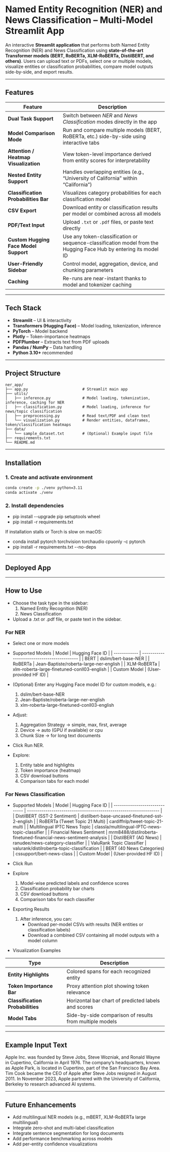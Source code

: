 # Named Entity Recognition (NER) and News Classification – Multi-Model Streamlit App

An interactive **Streamlit application** that performs both Named Entity Recognition (NER) and News Classification using **state-of-the-art Transformer models (BERT, RoBERTa, XLM-RoBERTa, DistilBERT, and others)**.
Users can upload text or PDFs, select one or multiple models, visualize entities or classification probabilities, compare model outputs side-by-side, and export results.

---

## Features

| Feature                    | Description                                                                                    |
| -------------------------- | ---------------------------------------------------------------------------------------------- |
| **Dual Task Support**      | Switch between *NER* and *News Classification* modes directly in the app                       |
| **Model Comparison Mode**  | Run and compare multiple models (BERT, RoBERTa, etc.) side-by-side using interactive tabs      |
| **Attention / Heatmap Visualization** | View token-level importance derived from entity scores for interpretability         |
| **Nested Entity Support**             | Handles overlapping entities (e.g., “University of California” within “California”) |
| **Classification Probabilities Bar**  | Visualizes category probabilities for each classification model |
| **CSV Export**                        | Download entity or classification results per model or combined across all models |
| **PDF/Text Input**                    | Upload `.txt` or `.pdf` files, or paste text directly  |
| **Custom Hugging Face Model Support** | Use any token-classification or sequence-classification model from the Hugging Face Hub by entering its model ID |
| **User-Friendly Sidebar**             | Control model, aggregation, device, and chunking parameters |
| **Caching**                           | Re-runs are near-instant thanks to model and tokenizer caching |

---

## Tech Stack

- **Streamlit** – UI & interactivity  
- **Transformers (Hugging Face)** – Model loading, tokenization, inference  
- **PyTorch** – Model backend  
- **Plotly** – Token-importance heatmaps  
- **PDFPlumber** – Extracts text from PDF uploads  
- **Pandas / NumPy** – Data handling  
- **Python 3.10+** recommended

---

## Project Structure

```plaintext
ner_app/
├── app.py                        # Streamlit main app
├── utils/
│   ├── inference.py              # Model loading, tokenization, inference, caching for NER
│   ├── classification.py         # Model loading, inference for news/topic classification
│   ├── preprocessing.py          # Read text/PDF and clean text
│   └── visualization.py          # Render entities, dataframes, token/classification heatmaps
├── data/
│   └── sample_dataset.txt        # (Optional) Example input file
├── requirements.txt
└── README.md

```

---

## Installation

### 1. Create and activate environment
```bash
conda create -p ./venv python=3.11
conda activate ./venv
```

### 2. Install dependencies

- pip install --upgrade pip setuptools wheel
- pip install -r requirements.txt

If installation stalls or Torch is slow on macOS:

- conda install pytorch torchvision torchaudio cpuonly -c pytorch
- pip install -r requirements.txt --no-deps

---
  
## Deployed App

---
## How to Use
- Choose the task type in the sidebar:
    1. Named Entity Recognition (NER)
    2. News Classification
- Upload a .txt or .pdf file, or paste text in the sidebar.

### For NER
- Select one or more models
- Supported Models
| Model        | Hugging Face ID                             |
| ------------ | ------------------------------------------- |
| BERT         | dslim/bert-base-NER                         |
| RoBERTa      | Jean-Baptiste/roberta-large-ner-english     |
| XLM-RoBERTa  | xlm-roberta-large-finetuned-conll03-english |
| Custom Model | (User-provided HF ID)                       |

- (Optional) Enter any Hugging Face model ID for custom models, e.g.:
    1. dslim/bert-base-NER
    2. Jean-Baptiste/roberta-large-ner-english
    3. xlm-roberta-large-finetuned-conll03-english
- Adjust:
    1. Aggregation Strategy → simple, max, first, average
    2. Device → auto (GPU if available) or cpu
    3. Chunk Size → for long text documents
- Click Run NER.
- Explore:
    1. Entity table and highlights
    2. Token importance (heatmap)
    3. CSV download buttons
    4. Comparison tabs for each model

### For News Classification
- Supported Models
| Model                          | Hugging Face ID                                                   |
| ------------------------------ | ----------------------------------------------------------------- |
| DistilBERT (SST-2 Sentiment)   | distilbert-base-uncased-finetuned-sst-2-english                   |
| RoBERTa (Tweet Topic 21 Multi) | cardiffnlp/tweet-topic-21-multi                                   |
| Multilingual IPTC News Topic   | classla/multilingual-IPTC-news-topic-classifier                   |
| Financial News Sentiment       | mrm8488/distilroberta-finetuned-financial-news-sentiment-analysis |
| DistilBERT (AG News)           | ranudee/news-category-classifier                                  |
| ValuRank Topic Classifier      | valurank/distilroberta-topic-classification                       |
| BERT (40 News Categories)      | cssupport/bert-news-class                                         |
| Custom Model                   | (User-provided HF ID)                                             |

- Click Run
- Explore
  1. Model-wise predicted labels and confidence scores
  2. Classification probability bar charts
  3. CSV download buttons
  4. Comparison tabs for each classifier

- Exporting Results
    1. After inference, you can:
       - Download per-model CSVs with results (NER entities or classification labels)
       - Download a combined CSV containing all model outputs with a model column
- Visualization Examples
  
| Type                             | Description                                             |
| -------------------------------- | ------------------------------------------------------- |
| **Entity Highlights**            | Colored spans for each recognized entity                |
| **Token Importance Bar**         | Proxy attention plot showing token relevance            |
| **Classification Probabilities** | Horizontal bar chart of predicted labels and scores     |
| **Model Tabs**                   | Side-by-side comparison of results from multiple models |

 
---
       
## Example Input Text
Apple Inc. was founded by Steve Jobs, Steve Wozniak, and Ronald Wayne in Cupertino, California in April 1976.
The company’s headquarters, known as Apple Park, is located in Cupertino, part of the San Francisco Bay Area.
Tim Cook became the CEO of Apple after Steve Jobs resigned in August 2011.
In November 2023, Apple partnered with the University of California, Berkeley to research advanced AI systems.

---

## Future Enhancements
- Add multilingual NER models (e.g., mBERT, XLM-RoBERTa large multilingual)
- Integrate zero-shot and multi-label classification
- Integrate sentence segmentation for long documents
- Add performance benchmarking across models
- Add per-entity confidence visualizations
